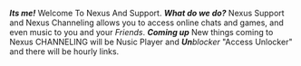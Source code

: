 ***Its me!***
Welcome To Nexus And Support.
***What do we do?***
Nexus Support and Nexus Channeling allows you to access online chats and games, and even music to you and your *Friends*.
***Coming up***
New things coming to Nexus CHANNELING will be Nusic Player and ***Un****blocker* "Access Unlocker" and there will be hourly links.
